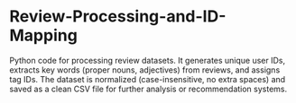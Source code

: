# Review-Processing-and-ID-Mapping
Python code for processing review datasets. It generates unique user IDs, extracts key words (proper nouns, adjectives) from reviews, and assigns tag IDs. The dataset is normalized (case-insensitive, no extra spaces) and saved as a clean CSV file for further analysis or recommendation systems.
